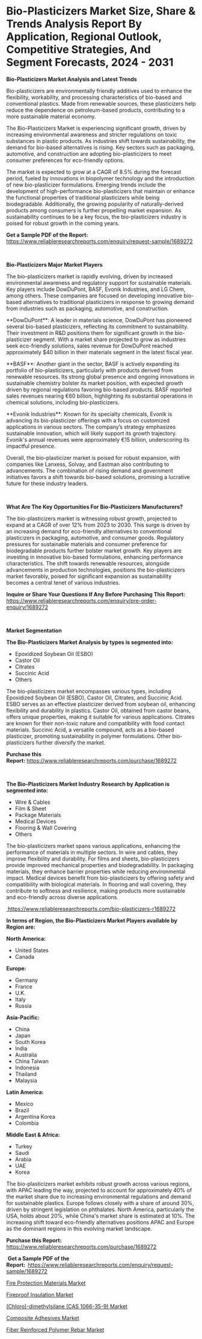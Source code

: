 <p><h1>Bio-Plasticizers Market Size, Share & Trends Analysis Report By Application, Regional Outlook, Competitive Strategies, And Segment Forecasts, 2024 - 2031</h1></p><p><strong>Bio-Plasticizers Market Analysis and Latest Trends</strong></p>
<p><p>Bio-plasticizers are environmentally friendly additives used to enhance the flexibility, workability, and processing characteristics of bio-based and conventional plastics. Made from renewable sources, these plasticizers help reduce the dependence on petroleum-based products, contributing to a more sustainable material economy. </p><p>The Bio-Plasticizers Market is experiencing significant growth, driven by increasing environmental awareness and stricter regulations on toxic substances in plastic products. As industries shift towards sustainability, the demand for bio-based alternatives is rising. Key sectors such as packaging, automotive, and construction are adopting bio-plasticizers to meet consumer preferences for eco-friendly options. </p><p>The market is expected to grow at a CAGR of 8.5% during the forecast period, fueled by innovations in biopolymer technology and the introduction of new bio-plasticizer formulations. Emerging trends include the development of high-performance bio-plasticizers that maintain or enhance the functional properties of traditional plasticizers while being biodegradable. Additionally, the growing popularity of naturally-derived products among consumers is further propelling market expansion. As sustainability continues to be a key focus, the bio-plasticizers industry is poised for robust growth in the coming years.</p></p>
<p><strong>Get a Sample PDF of the Report:&nbsp;</strong> <a href="https://www.reliableresearchreports.com/enquiry/request-sample/1689272?utm_campaign=1595&utm_medium=2&utm_source=Github&utm_content=ia&utm_term=17102024&utm_id=bio-plasticizers">https://www.reliableresearchreports.com/enquiry/request-sample/1689272</a></p>
<p>&nbsp;</p>
<p><strong>Bio-Plasticizers Major Market Players</strong></p>
<p><p>The bio-plasticizers market is rapidly evolving, driven by increased environmental awareness and regulatory support for sustainable materials. Key players include DowDuPont, BASF, Evonik Industries, and LG Chem, among others. These companies are focused on developing innovative bio-based alternatives to traditional plasticizers in response to growing demand from industries such as packaging, automotive, and construction.</p><p>**DowDuPont**: A leader in materials science, DowDuPont has pioneered several bio-based plasticizers, reflecting its commitment to sustainability. Their investment in R&D positions them for significant growth in the bio-plasticizer segment. With a market share projected to grow as industries seek eco-friendly solutions, sales revenue for DowDuPont reached approximately $40 billion in their materials segment in the latest fiscal year.</p><p>**BASF**: Another giant in the sector, BASF is actively expanding its portfolio of bio-plasticizers, particularly with products derived from renewable resources. Its strong global presence and ongoing innovations in sustainable chemistry bolster its market position, with expected growth driven by regional regulations favoring bio-based products. BASF reported sales revenues nearing €60 billion, highlighting its substantial operations in chemical solutions, including bio-plasticizers.</p><p>**Evonik Industries**: Known for its specialty chemicals, Evonik is advancing its bio-plasticizer offerings with a focus on customized applications in various sectors. The company’s strategy emphasizes sustainable innovation, which will likely support its growth trajectory. Evonik's annual revenues were approximately €15 billion, underscoring its impactful presence.</p><p>Overall, the bio-plasticizer market is poised for robust expansion, with companies like Lanxess, Solvay, and Eastman also contributing to advancements. The combination of rising demand and government initiatives favors a shift towards bio-based solutions, promising a lucrative future for these industry leaders.</p></p>
<p>&nbsp;</p>
<p><strong>What Are The Key Opportunities For Bio-Plasticizers Manufacturers?</strong></p>
<p><p>The bio-plasticizers market is witnessing robust growth, projected to expand at a CAGR of over 12% from 2023 to 2030. This surge is driven by an increasing demand for eco-friendly alternatives to conventional plasticizers in packaging, automotive, and consumer goods. Regulatory pressures for sustainable materials and consumer preference for biodegradable products further bolster market growth. Key players are investing in innovative bio-based formulations, enhancing performance characteristics. The shift towards renewable resources, alongside advancements in production technologies, positions the bio-plasticizers market favorably, poised for significant expansion as sustainability becomes a central tenet of various industries.</p></p>
<p><strong>Inquire or Share Your Questions If Any Before Purchasing This Report:</strong> <a href="https://www.reliableresearchreports.com/enquiry/pre-order-enquiry/1689272?utm_campaign=1595&utm_medium=2&utm_source=Github&utm_content=ia&utm_term=17102024&utm_id=bio-plasticizers">https://www.reliableresearchreports.com/enquiry/pre-order-enquiry/1689272</a></p>
<p>&nbsp;</p>
<p><strong>Market Segmentation</strong></p>
<p><strong>The Bio-Plasticizers Market Analysis by types is segmented into:</strong></p>
<p><ul><li>Epoxidized Soybean Oil (ESBO)</li><li>Castor Oil</li><li>Citrates</li><li>Succinic Acid</li><li>Others</li></ul></p>
<p><p>The bio-plasticizers market encompasses various types, including Epoxidized Soybean Oil (ESBO), Castor Oil, Citrates, and Succinic Acid. ESBO serves as an effective plasticizer derived from soybean oil, enhancing flexibility and durability in plastics. Castor Oil, obtained from castor beans, offers unique properties, making it suitable for various applications. Citrates are known for their non-toxic nature and compatibility with food contact materials. Succinic Acid, a versatile compound, acts as a bio-based plasticizer, promoting sustainability in polymer formulations. Other bio-plasticizers further diversify the market.</p></p>
<p><strong>Purchase this Report:&nbsp;</strong><a href="https://www.reliableresearchreports.com/purchase/1689272?utm_campaign=1595&utm_medium=2&utm_source=Github&utm_content=ia&utm_term=17102024&utm_id=bio-plasticizers">https://www.reliableresearchreports.com/purchase/1689272</a></p>
<p>&nbsp;</p>
<p><strong>The Bio-Plasticizers Market Industry Research by Application is segmented into:</strong></p>
<p><ul><li>Wire & Cables</li><li>Film & Sheet</li><li>Package Materials</li><li>Medical Devices</li><li>Flooring & Wall Covering</li><li>Others</li></ul></p>
<p><p>The bio-plasticizers market spans various applications, enhancing the performance of materials in multiple sectors. In wire and cables, they improve flexibility and durability. For films and sheets, bio-plasticizers provide improved mechanical properties and biodegradability. In packaging materials, they enhance barrier properties while reducing environmental impact. Medical devices benefit from bio-plasticizers by offering safety and compatibility with biological materials. In flooring and wall covering, they contribute to softness and resilience, making products more sustainable and eco-friendly across diverse applications.</p></p>
<p><a href="https://www.reliableresearchreports.com/bio-plasticizers-r1689272?utm_campaign=1595&utm_medium=2&utm_source=Github&utm_content=ia&utm_term=17102024&utm_id=bio-plasticizers">&nbsp;https://www.reliableresearchreports.com/bio-plasticizers-r1689272</a></p>
<p><strong>In terms of Region, the Bio-Plasticizers Market Players available by Region are:</strong></p>
<p>
    <p> <strong> North America: </strong>
        <ul>
            <li>United States</li>
            <li>Canada</li>
        </ul>
        </p> 
    <p> <strong> Europe: </strong>
        <ul>
            <li>Germany</li>
            <li>France</li>
            <li>U.K.</li>
            <li>Italy</li>
            <li>Russia</li>
        </ul>
        </p> 
    <p> <strong> Asia-Pacific: </strong>
        <ul>
            <li>China</li>
            <li>Japan</li>
            <li>South Korea</li>
            <li>India</li>
            <li>Australia</li>
            <li>China Taiwan</li>
            <li>Indonesia</li>
            <li>Thailand</li>
            <li>Malaysia</li>
        </ul>
        </p> 
    <p> <strong> Latin America: </strong>
        <ul>
            <li>Mexico</li>
            <li>Brazil</li>
            <li>Argentina Korea</li>
            <li>Colombia</li>
        </ul>
        </p> 
    <p> <strong> Middle East & Africa: </strong>
        <ul>
            <li>Turkey</li>
            <li>Saudi</li>
            <li>Arabia</li>
            <li>UAE</li>
            <li>Korea</li>
        </ul>
    </p>
    </p>
<p><p>The bio-plasticizers market exhibits robust growth across various regions, with APAC leading the way, projected to account for approximately 40% of the market share due to increasing environmental regulations and demand for sustainable plastics. Europe follows closely with a share of around 30%, driven by stringent legislation on phthalates. North America, particularly the USA, holds about 20%, while China's market share is estimated at 10%. The increasing shift toward eco-friendly alternatives positions APAC and Europe as the dominant regions in this evolving market landscape.</p></p>
<p><strong>Purchase this Report: </strong><a href="https://www.reliableresearchreports.com/purchase/1689272?utm_campaign=1595&utm_medium=2&utm_source=Github&utm_content=ia&utm_term=17102024&utm_id=bio-plasticizers">https://www.reliableresearchreports.com/purchase/1689272</a></p>
<p>&nbsp;<strong>Get a Sample PDF of the Report:&nbsp;&nbsp;</strong><a href="https://www.reliableresearchreports.com/enquiry/request-sample/1689272?utm_campaign=1595&utm_medium=2&utm_source=Github&utm_content=ia&utm_term=17102024&utm_id=bio-plasticizers">https://www.reliableresearchreports.com/enquiry/request-sample/1689272</a></p>
<p><strong></strong></p>
<p><p><a href="https://www.linkedin.com/pulse/fire-protection-materials-market-emerging-trends-future-qkwzf?utm_campaign=1595&utm_medium=2&utm_source=Github&utm_content=ia&utm_term=17102024&utm_id=bio-plasticizers">Fire Protection Materials Market</a></p><p><a href="https://www.linkedin.com/pulse/fireproof-insulation-market-revolution-2024-2031-trends-shaping-dsvwf?utm_campaign=1595&utm_medium=2&utm_source=Github&utm_content=ia&utm_term=17102024&utm_id=bio-plasticizers">Fireproof Insulation Market</a></p><p><a href="https://github.com/ygfu6u/Market-Research-Report-List-1/blob/main/chloro-dimethylsilane-cas-1066-35-9-market.md?utm_campaign=1595&utm_medium=2&utm_source=Github&utm_content=ia&utm_term=17102024&utm_id=bio-plasticizers">(Chloro)-dimethylsilane (CAS 1066-35-9) Market</a></p><p><a href="https://www.linkedin.com/pulse/composite-adhesives-market-indicators-size-regional-breakdown-yhhtf?utm_campaign=1595&utm_medium=2&utm_source=Github&utm_content=ia&utm_term=17102024&utm_id=bio-plasticizers">Composite Adhesives Market</a></p><p><a href="https://www.linkedin.com/pulse/fiber-reinforced-polymer-rebar-market-trends-growth-outlook-dlv4f?utm_campaign=1595&utm_medium=2&utm_source=Github&utm_content=ia&utm_term=17102024&utm_id=bio-plasticizers">Fiber Reinforced Polymer Rebar Market</a></p></p>
